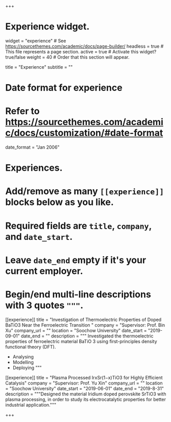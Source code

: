 +++
# Experience widget.
widget = "experience"  # See https://sourcethemes.com/academic/docs/page-builder/
headless = true  # This file represents a page section.
active = true  # Activate this widget? true/false
weight = 40  # Order that this section will appear.

title = "Experience"
subtitle = ""

# Date format for experience
#   Refer to https://sourcethemes.com/academic/docs/customization/#date-format
date_format = "Jan 2006"

# Experiences.
#   Add/remove as many `[[experience]]` blocks below as you like.
#   Required fields are `title`, `company`, and `date_start`.
#   Leave `date_end` empty if it's your current employer.
#   Begin/end multi-line descriptions with 3 quotes `"""`.
[[experience]]
  title = "Investigation of Thermoelectric Properties of Doped BaTiO3 Near the
Ferroelectric Transition "
  company = "Supervisor: Prof. Bin Xu"
  company_url = ""
  location = "Soochow University"
  date_start = "2019-09-01"
  date_end = ""
  description = """
   Investigated the thermoelectric properties of ferroelectric material BaTiO 3 using
first-principles density functional theory (DFT).
  
  * Analysing
  * Modelling
  * Deploying
  """

[[experience]]
  title = "Plasma Processed IrxSr(1−x)TiO3 for Highly Efficient Catalysis"
  company = "Supervisor: Prof. Yu Xin"
  company_url = ""
  location = "Soochow University"
  date_start = "2019-06-01"
  date_end = "2019-8-31"
  description = """Designed the material Iridium doped perovskite SrTiO3 with plasma processing,
in order to study its electrocatalytic properties for better industrial application."""

+++

